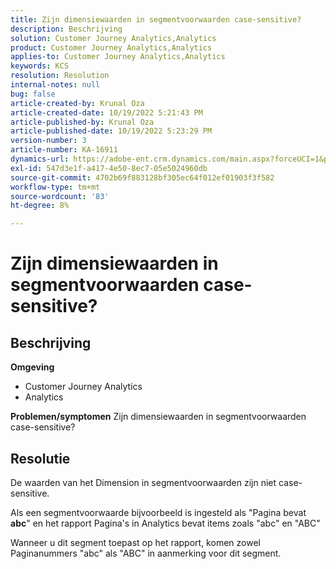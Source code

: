 ```yaml
---
title: Zijn dimensiewaarden in segmentvoorwaarden case-sensitive?
description: Beschrijving
solution: Customer Journey Analytics,Analytics
product: Customer Journey Analytics,Analytics
applies-to: Customer Journey Analytics,Analytics
keywords: KCS
resolution: Resolution
internal-notes: null
bug: false
article-created-by: Krunal Oza
article-created-date: 10/19/2022 5:21:43 PM
article-published-by: Krunal Oza
article-published-date: 10/19/2022 5:23:29 PM
version-number: 3
article-number: KA-16911
dynamics-url: https://adobe-ent.crm.dynamics.com/main.aspx?forceUCI=1&pagetype=entityrecord&etn=knowledgearticle&id=e95a3a7a-d24f-ed11-bba2-00224808679b
exl-id: 547d3e1f-a417-4e50-8ec7-05e5024960db
source-git-commit: 4702b69f883128bf305ec64f012ef01903f3f582
workflow-type: tm+mt
source-wordcount: '83'
ht-degree: 8%

---
```


# Zijn dimensiewaarden in segmentvoorwaarden case-sensitive?

## Beschrijving

<b>Omgeving</b>
- Customer Journey Analytics
- Analytics



<b>Problemen/symptomen</b>
Zijn dimensiewaarden in segmentvoorwaarden case-sensitive?


## Resolutie


De waarden van het Dimension in segmentvoorwaarden zijn niet case-sensitive.

Als een segmentvoorwaarde bijvoorbeeld is ingesteld als &quot;Pagina bevat <b>abc</b>&quot; en het rapport Pagina&#39;s in Analytics bevat items zoals &quot;abc&quot; en &quot;ABC&quot;

Wanneer u dit segment toepast op het rapport, komen zowel Paginanummers &quot;abc&quot; als &quot;ABC&quot; in aanmerking voor dit segment.
